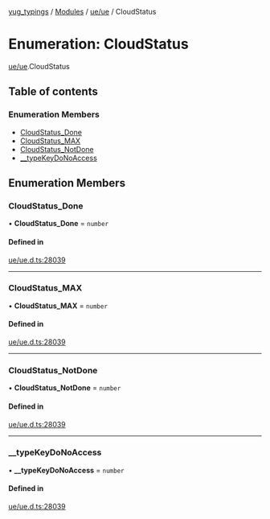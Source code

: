 [yug_typings](../README.md) / [Modules](../modules.md) / [ue/ue](../modules/ue_ue.md) / CloudStatus

# Enumeration: CloudStatus

[ue/ue](../modules/ue_ue.md).CloudStatus

## Table of contents

### Enumeration Members

- [CloudStatus\_Done](ue_ue.CloudStatus.md#cloudstatus_done)
- [CloudStatus\_MAX](ue_ue.CloudStatus.md#cloudstatus_max)
- [CloudStatus\_NotDone](ue_ue.CloudStatus.md#cloudstatus_notdone)
- [\_\_typeKeyDoNoAccess](ue_ue.CloudStatus.md#__typekeydonoaccess)

## Enumeration Members

### CloudStatus\_Done

• **CloudStatus\_Done** = `number`

#### Defined in

[ue/ue.d.ts:28039](https://github.com/YugMetaverse/yug_typings/blob/b7d9b19/ue/ue.d.ts#L28039)

___

### CloudStatus\_MAX

• **CloudStatus\_MAX** = `number`

#### Defined in

[ue/ue.d.ts:28039](https://github.com/YugMetaverse/yug_typings/blob/b7d9b19/ue/ue.d.ts#L28039)

___

### CloudStatus\_NotDone

• **CloudStatus\_NotDone** = `number`

#### Defined in

[ue/ue.d.ts:28039](https://github.com/YugMetaverse/yug_typings/blob/b7d9b19/ue/ue.d.ts#L28039)

___

### \_\_typeKeyDoNoAccess

• **\_\_typeKeyDoNoAccess** = `number`

#### Defined in

[ue/ue.d.ts:28039](https://github.com/YugMetaverse/yug_typings/blob/b7d9b19/ue/ue.d.ts#L28039)
